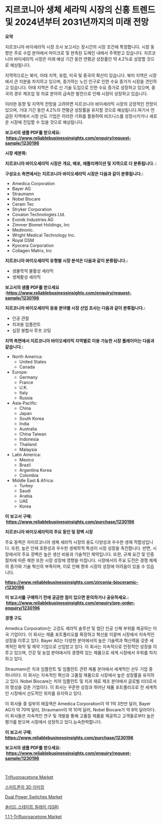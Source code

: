 <p><h1>지르코니아 생체 세라믹 시장의 신흥 트렌드 및 2024년부터 2031년까지의 미래 전망</h1></p><p><strong>요약</strong></p>
<p><p>지르코니아 바이세라믹 시장 조사 보고서는 장시간의 시장 조건에 특정합니다. 시장 동향은 주로 수압 분야에서 마이크로 및 판촉된 도메인 내에서 주목받고 있습니다. 지르코니아 바이세라믹 시장은 미래 예상 기간 동안 연평균 성장률인 약 4.2%로 성장할 것으로 예상됩니다.</p><p>지역적으로는 북미, 아태 지역, 유럽, 미국 및 중국의 확산이 있습니다. 북미 지역은 시장에서 큰 지분을 차지하고 있으며, 증가하는 노인 인구로 인한 수요 증가가 시장을 견인하고 있습니다. 아태 지역은 주로 신 기술 도입으로 인한 수요 증가로 성장하고 있으며, 중국의 경우 제조업 및 의료 분야의 급속한 발전으로 인해 시장이 성장하고 있습니다.</p><p>이러한 동향 및 지역적 전망을 고려하면 지르코니아 바이세라믹 시장의 긍정적인 전망이 있으며, 기대 기간 동안 4.2%의 연평균 성장률을 유지할 것으로 예상됩니다.여기서 언급된 지역에서 시장 선도 기업은 이러한 기회를 활용하여 비즈니스를 성장시키거나 새로운 시장에 진입할 수 있을 것으로 예상됩니다.</p></p>
<p><strong>보고서의 샘플 PDF를 받으세요: &nbsp;<a href="https://www.reliablebusinessinsights.com/enquiry/request-sample/1230196">https://www.reliablebusinessinsights.com/enquiry/request-sample/1230196</a></strong></p>
<p><strong>시장 세분화:</strong></p>
<p><strong> 지르코니아 바이오세라믹 시장은 개요, 배포, 애플리케이션 및 지역으로 더 분류됩니다. :</strong></p>
<p><strong>구성요소 측면에서는 지르코니아 바이오세라믹 시장은 다음과 같이 분류됩니다.:</strong></p>
<p><ul><li>Amedica Corporation</li><li>Bayer AG</li><li>Straumann</li><li>Nobel Biocare</li><li>Ceram Tec</li><li>Stryker Corporation</li><li>Covalon Technologies Ltd.</li><li>Evonik Industries AG</li><li>Zimmer Biomet Holdings, Inc</li><li>Medtronic.</li><li>Wright Medical Technology Inc.</li><li>Royal DSM</li><li>Kyocera Corporation</li><li>Collagen Matrix, Inc</li></ul></p>
<p><strong> 지르코니아 바이오세라믹 유형별 시장 분석은 다음과 같이 분류됩니다.:</strong></p>
<p><ul><li>생물학적 불활성 세라믹</li><li>생체활성 세라믹</li></ul></p>
<p><strong>보고서의 샘플 PDF를 받으세요 :<a href="https://www.reliablebusinessinsights.com/enquiry/request-sample/1230196">https://www.reliablebusinessinsights.com/enquiry/request-sample/1230196</a></strong></p>
<p><strong> 지르코니아 바이오세라믹 응용 분야별 시장 산업 조사는 다음과 같이 분류됩니다.:</strong></p>
<p><ul><li>인공 관절</li><li>치과용 임플란트</li><li>심장 봉합사 루프 코팅</li></ul></p>
<p><strong>지역 측면에서 지르코니아 바이오세라믹 지역별로 이용 가능한 시장 플레이어는 다음과 같습니다.:</strong></p>
<p><ul>
    <li>
        North America:
        <ul>
            <li>United States</li>
            <li>Canada</li>
        </ul>
    </li>
    <li>
        Europe:
        <ul>
            <li>Germany</li>
            <li>France</li>
            <li>U.K.</li>
            <li>Italy</li>
            <li>Russia</li>
        </ul>
    </li>
    <li>
        Asia-Pacific:
        <ul>
            <li>China</li>
            <li>Japan</li>
            <li>South Korea</li>
            <li>India</li>
            <li>Australia</li>
            <li>China Taiwan</li>
            <li>Indonesia</li>
            <li>Thailand</li>
            <li>Malaysia</li>
        </ul>
    </li>
    <li>
        Latin America:
        <ul>
            <li>Mexico</li>
            <li>Brazil</li>
            <li>Argentina Korea</li>
            <li>Colombia</li>
        </ul>
    </li>
    <li>
        Middle East & Africa:
        <ul>
            <li>Turkey</li>
            <li>Saudi</li>
            <li>Arabia</li>
            <li>UAE</li>
            <li>Korea</li>
        </ul>
    </li>
    </ul></p>
<p><strong>이 보고서 구매: &nbsp;<a href="https://www.reliablebusinessinsights.com/purchase/1230196">https://www.reliablebusinessinsights.com/purchase/1230196</a></strong></p>
<p><strong>지르코니아 바이오세라믹의 주요 동인 및 장벽 시장</strong></p>
<p><p>주요 동력은 자이르코니아 생체 세라믹 시장의 용도 다양성과 우수한 생체 적합성입니다. 또한, 높은 인체 호환성과 우수한 생체학적 특성이 시장 성장을 촉진합니다. 반면, 시장에서의 주요 장벽은 높은 생산 비용과 기술적인 제약입니다. 또한, 규제 요건 및 인증 절차에 따른 제한 또한 시장 성장에 영향을 미칩니다. 시장에서의 주요 도전은 경쟁 체제의 증가와 기술 혁신의 부족이며, 이로 인해 향후 시장의 성장에 어려움이 있을 수 있습니다.</p></p>
<p><strong><a href="https://www.reliablebusinessinsights.com/zirconia-bioceramic-r1230196">https://www.reliablebusinessinsights.com/zirconia-bioceramic-r1230196</a></strong></p>
<p><strong>이 보고서를 구매하기 전에 궁금한 점이 있으면 문의하거나 공유하세요.: &nbsp;<a href="https://www.reliablebusinessinsights.com/enquiry/pre-order-enquiry/1230196">https://www.reliablebusinessinsights.com/enquiry/pre-order-enquiry/1230196</a></strong></p>
<p><strong>경쟁 구도</strong></p>
<p><p>Amedica Corporation는 고강도 세라믹 솔루션 및 첨단 인공 신체 부위를 제공하는 미국 기업이다. 이 회사는 제품 포트폴리오를 확장하고 혁신을 이끌며 시장에서 지속적인 성장을 이루고 있다. Bayer AG는 다양한 분야에서의 높은 기술력과 혁신력을 갖춘 세계적인 화학 및 제약 기업으로 신임받고 있다. 이 회사는 지속적으로 안정적인 성장을 이루고 있으며, 건강 및 농업 분야에서의 경쟁력 있는 제품으로 세계 시장에서 우위를 차지하고 있다.</p><p>Straumann은 치과 임플란트 및 임플란트 관련 제품 분야에서 세계적인 선두 기업 중 하나이다. 이 회사는 지속적인 혁신과 고품질 제품으로 시장에서 높은 성장률을 유지하고 있다. Nobel Biocare는 치아 임플란트 및 치과 재료 제조 분야에서 글로벌 리더로서의 명성을 갖춘 기업이다. 이 회사는 꾸준한 성장과 뛰어난 제품 포트폴리오로 전 세계적인 시장에서 선도적인 위치를 유지하고 있다.</p><p>이 회사들 중 일부의 매출액은 Amedica Corporation이 약 1억 3천만 달러, Bayer AG가 약 70억 달러, Straumann이 약 10억 달러, Nobel Biocare가 약 8억 달러이다. 이 회사들은 지속적인 연구 및 개발을 통해 고품질 제품을 제공하고 고객들로부터 높은 평가를 받으며 시장에서 성장하고 있다.능숙한력합니다.</p></p>
<p><strong>이 보고서 구매: &nbsp; <a href="https://www.reliablebusinessinsights.com/purchase/1230196">https://www.reliablebusinessinsights.com/purchase/1230196</a></strong></p>
<p><strong>보고서의 샘플 PDF를 받으세요: &nbsp;<a href="https://www.reliablebusinessinsights.com/enquiry/request-sample/1230196">https://www.reliablebusinessinsights.com/enquiry/request-sample/1230196</a></strong><strong></strong></p>
<p>&nbsp;</p>
<p><p><a href="https://github.com/julyju69/Market-Research-Report-List-3/blob/main/trifluoroacetone-market.md">Trifluoroacetone Market</a></p><p><a href="https://github.com/vseigx30c9a1j/Market-Research-Report-List-2/blob/main/266134997792.md">스마트폰의 3D 이미징</a></p><p><a href="https://issuu.com/reportprime-2/docs/dual-power-switches-market-size-2030.pptx">Dual Power Switches Market</a></p><p><a href="https://medium.com/@howaoole34545/%EA%B3%A0%EC%B2%B4-%EC%83%81%ED%83%9C-%EB%A6%B4%EB%A0%88%EC%9D%B4-ssr-%EC%8B%9C%EC%9E%A5-%EC%A0%90%EC%9C%A0%EC%9C%A8-%EB%B3%80%ED%99%94-%EB%B0%8F-%EC%8B%9C%EC%9E%A5-%EC%84%B1%EC%9E%A5-%ED%8A%B8%EB%A0%8C%EB%93%9C-2024-2031-20ea7ec638a9">솔리드 스테이트 릴레이 (SSR)</a></p><p><a href="https://github.com/gdfhhhj/Market-Research-Report-List-4/blob/main/111-trifluoroacetone-market.md">1,1,1-Trifluoroacetone Market</a></p></p>